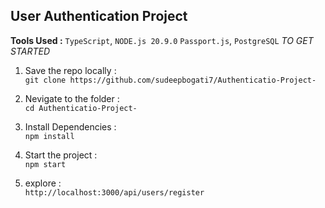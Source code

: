 ## User Authentication Project 

**Tools Used :** `TypeScript`, `NODE.js 20.9.0` `Passport.js`, `PostgreSQL`
*TO GET STARTED*

1. Save the repo locally : <br>
``` git clone https://github.com/sudeepbogati7/Authenticatio-Project- ```

2. Nevigate to the folder :<br>
```cd Authenticatio-Project- ```

3. Install Dependencies : <br>
 ```npm install ```

 4. Start the project :<br>
``` npm start ```

5. explore : <br>
```http://localhost:3000/api/users/register```
